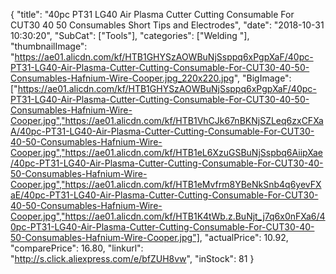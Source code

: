 {
	"title": "40pc PT31 LG40  Air Plasma Cutter Cutting Consumable For CUT30 40 50 Consumables  Short Tips and Electrodes",
	"date": "2018-10-31 10:30:20",
	"SubCat": ["Tools"],
	"categories": ["Welding "],
	"thumbnailImage": "https://ae01.alicdn.com/kf/HTB1GHYSzAOWBuNjSsppq6xPgpXaF/40pc-PT31-LG40-Air-Plasma-Cutter-Cutting-Consumable-For-CUT30-40-50-Consumables-Hafnium-Wire-Cooper.jpg_220x220.jpg",
	"BigImage": ["https://ae01.alicdn.com/kf/HTB1GHYSzAOWBuNjSsppq6xPgpXaF/40pc-PT31-LG40-Air-Plasma-Cutter-Cutting-Consumable-For-CUT30-40-50-Consumables-Hafnium-Wire-Cooper.jpg","https://ae01.alicdn.com/kf/HTB1VhCJk67nBKNjSZLeq6zxCFXaA/40pc-PT31-LG40-Air-Plasma-Cutter-Cutting-Consumable-For-CUT30-40-50-Consumables-Hafnium-Wire-Cooper.jpg","https://ae01.alicdn.com/kf/HTB1eL6XzuGSBuNjSspbq6AiipXae/40pc-PT31-LG40-Air-Plasma-Cutter-Cutting-Consumable-For-CUT30-40-50-Consumables-Hafnium-Wire-Cooper.jpg","https://ae01.alicdn.com/kf/HTB1eMvfrm8YBeNkSnb4q6yevFXaE/40pc-PT31-LG40-Air-Plasma-Cutter-Cutting-Consumable-For-CUT30-40-50-Consumables-Hafnium-Wire-Cooper.jpg","https://ae01.alicdn.com/kf/HTB1K4tWb.z.BuNjt_j7q6x0nFXa6/40pc-PT31-LG40-Air-Plasma-Cutter-Cutting-Consumable-For-CUT30-40-50-Consumables-Hafnium-Wire-Cooper.jpg"],
	"actualPrice": 10.92,
	"comparePrice": 16.80,
	"linkurl": "http://s.click.aliexpress.com/e/bfZUH8vw",
	"inStock": 81
}
